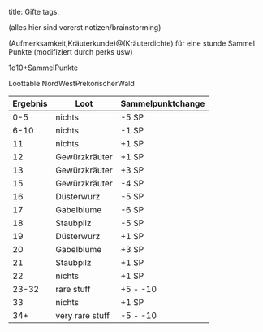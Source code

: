 title: Gifte
tags: 

(alles hier sind vorerst notizen/brainstorming)

(Aufmerksamkeit,Kräuterkunde)@(Kräuterdichte) für eine stunde
Sammel Punkte (modifiziert durch perks usw)

1d10+SammelPunkte

Loottable NordWestPrekorischerWald

Ergebnis | Loot | Sammelpunktchange  
---|---|---  
0-5 | nichts| -5 SP  
6-10| nichts| -1 SP  
11| nichts | +1 SP  
12| Gewürzkräuter|+1 SP  
13| Gewürzkräuter| +3 SP  
15| Gewürzkräuter| -4 SP  
16| Düsterwurz| -5 SP  
17| Gabelblume| -6 SP  
18| Staubpilz|  -5 SP  
19| Düsterwurz| +1 SP  
20| Gabelblume| +3 SP  
21| Staubpilz| +1 SP  
22| nichts| +1 SP  
23-32| rare stuff | +5 - -10  
33| nichts| +1 SP  
34+| very rare stuff | -5 - -10  
  
